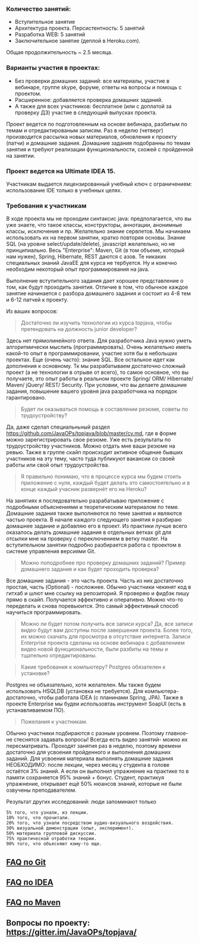 ### Количество занятий:
- Вступительное занятие
- Архитектура проекта. Персистентность: 5 занятий
- Разработка WEB: 5 занятий
- Заключительное занятие (деплой в Heroku.com).

Общая продолжительность ~ 2.5 месяца.

### Варианты участия в проектах:
- Без проверки домашних заданий: все материалы, участие в вебинаре, группе skype, форуме, ответы на вопросы и помощь с проектом.
- Расширенное: добавляется проверка домашних заданий.
- А также для всех участников: бесплатное (или с доплатой за проверку ДЗ) участие в следующий выпусках проекта.

Проект ведется по подготовленным на основе вебинара, разбитым по темам и отредактированым записям. Раз в неделю (четверг) производится рассылка новых материалов, обновления к проекту (патчи) и домашние задания.
Домашние задания подобранны по темам занятия и требуют реализации функциональности, схожей с пройденной на занятии.

### Проект ведется на Ultimate IDEA 15. 
Участникам выдается лицензированный учебный ключ с ограничением: использование IDE только в учебнных целях.

### Требования к участникам
В ходе проекта мы не проходим синтаксис java: предполагается, что вы уже знаете, что такое классы, конструкторы, аннотации, анонимные классы, исключения и пр. Желательно знание сервлетов. Мы начинаем использовать их на первом занятии, кратко повторяя основы. Знание SQL (на уровне select/update/delete), javascript желательно, но не принципиально. Весь "Enterprise": Maven, Git (в том объеме, который нам нужен), Spring, Hibernate, REST даются с азов. Те никаких специальных знаний JavaEE для курса не тербуется. Ну и конечно необходим некоторый опыт программирования на java. 

Выполнение вступительного задания дает хорошее представление о том, как будут проходить занятия. Отличие в том, что обычное каждое занятие начинается с разбора домашнего задания и состоит из 4-8 тем и 6-12 патчей к проекту.

Из ваших вопросов:
> Достаточно ли изучить технологии из курса topjava, чтобы претендовать на должность junior developer?

 Здесь нет прямолинейного ответа. Для разработчика Java нужно уметь алгоритмически мыслить (программировать). Очень желательно иметь какой-то опыт в программировании, участие хотя бы в небольших проектах. Еще (очень часто): знание SQL. Все остальное идет как дополнения к основному. Тк мы разрабатываем достаточно сложный проект (а не технологии в отрыве от всего), то самое основное, что вы получаете, это опыт работы в реальном проекте Spring/ ORM/ Hibernate/ Maven/ jQuery/ REST/ Security. При условии, что вы делаете домашние задания, повышение вашего уровня java разработчика на порядок гарантировано.

> Будет ли оказываться помощь в составлении резюме, советы по трудоустройству?

Да, даже сделал специальньный раздел https://github.com/JavaOPs/topjava/blob/master/cv.md, где в форме можно зарегистрировать свое резюме. Уже есть результаты по трудоустройству участников. Можно отдать мне ваши резюме на ревью. Также в группе скайп происходит активное общение бывших участников на эту тему, часто туда публикуют вакансии со своей работы или свой опыт трудоустройства.

> Я правильно понимаю, что в процессе курса мы будем стоить приложение с нуля, каждый будет делать это самостоятельно и в конце каждый учасник развернёт его на Heroku?

На занятиях я последовательно разрабатываю приложение с подробными объяснениями и теоретическим материалом по теме. Домашние задания также выполняются по теме занятия и являются частью проекта. В начале каждого следующего занятия я разбираю домашнее задание и добавляю его в проект. Из практики лучше всего оказалось делать домашние задания в отдельных ветках git для отсылки мне на проверку с переключением в ветку master. На вступительном занятии подробно разбирается работа с проектом в системе управления версиями Git.

> Можно поподробнее про проверку домашних заданий? Пример домашнего задания и как будет проходить проверка?

Все домашние задания - это часть проекта. Часть из них достаточно простая, часть (Optional) - посложнее. Обычно участники чекинят код в гитхаб и шлют мне ссылку на репозиторий. Я проверяю и фидбэк пишу прямо в скайп. Получается эффективно и оперативно. Можно что-то переделать и снова поревьюится. Это самый эффективный способ научиться программировать.

> Можно ли будет потом получить все записи курса?
Да, все записи видео будут вам доступны после завершения проекта. Более того, их можно скачать для просмотра в отсутствие интернета. Записи Enterprise проекта сделаны на основе вебинара с добавлением видео новой функциональности, были разбиты на темы и тщательно отредактированы. 

> Какие требования к компьютеру? Postgres обязателен к установке?

Postgres не объязательно, хотя желателен. Мы также будем использовать HSQLDB (установка не требуется). Для компьютера- достаточно, чтобы работала IDEA (с планинами Spring, JPA). Также в проекте Enterprise мы будеи использовтаь инструмент SoapUI (есть в устанавливаемом ПО).

> Пожелания к участникам.

 Обычно участники подбираются с разным уровнем. Поэтому главное- не стеснятся задавать вопросы! Всегда есть видео занятий- можно их пересматривать. Проходят занятия раз в неделю, поэтому времени достаточно для усвоения пройденного и выполнения домашних заданий. Для усвоения материала выполнять домашние задания НЕОБХОДИМО: после лекции, через месяц у студента в голове остаётся 3% знаний. А если он выполнил упражнение на практике то в памяти сохраняется 95% знаний + бонус. Студент, практикуя упражнение, открывает ещё 50% нюансов знаний, которые не были озвучены преподавателем.

Результат других исследований: люди запоминают только

    5% того, что узнали, из лекции.
    10% того, что прочитали.
    20% того, что узнали посредством аудио-визуального воздействия.
    30% визуальной демонстрации (опыт, эксперимент).
    50% материала групповой дискуссии.
    75% практической отработки теории.
    90% того, что объясняют кому-то еще.

[FAQ по Git](wiki/Git)
--------------------------
[FAQ по IDEA](wiki/IDEA)
--------------------------
[FAQ по Maven](wiki/Maven)
--------------------------
Вопросы по проекту: https://gitter.im/JavaOPs/topjava/
--------------------------